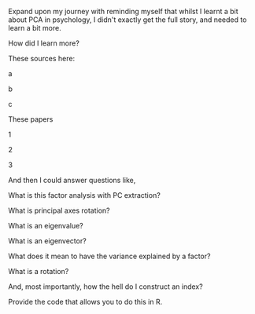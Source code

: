 Expand upon my journey with reminding myself that whilst I learnt a bit about PCA in psychology, I didn't exactly get the full story, and needed to learn a bit more.

How did I learn more?



These sources here:

a

b

c



These papers

1

2

3



And then I could answer questions like,

What is this factor analysis with PC extraction?

What is principal axes rotation?

What is an eigenvalue?

What is an eigenvector?

What does it mean to have the variance explained by a factor?

What is a rotation?



And, most importantly, how the hell do I construct an index?



Provide the code that allows you to do this in R.